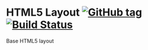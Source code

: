 # HTML5 Layout [![GitHub tag](https://img.shields.io/github/tag/strongloop/express.svg)](https://github.com/ahtohbi4/layout) [![Build Status](https://travis-ci.org/ahtohbi4/layout.svg)](https://travis-ci.org/ahtohbi4/layout)

Base HTML5 layout
